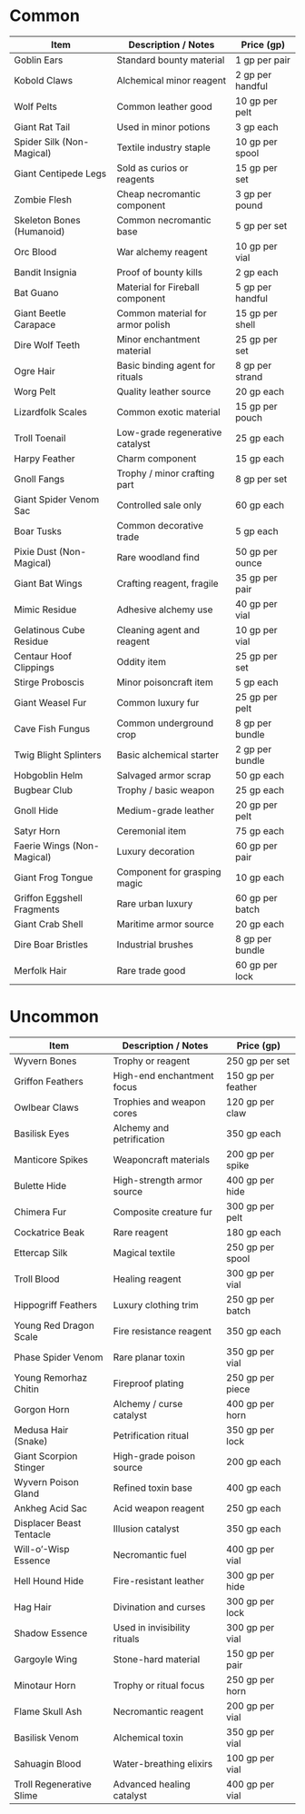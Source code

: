 # Common
|**Item**|**Description / Notes**|**Price (gp)**|
|---|---|---|
|Goblin Ears|Standard bounty material|1 gp per pair|
|Kobold Claws|Alchemical minor reagent|2 gp per handful|
|Wolf Pelts|Common leather good|10 gp per pelt|
|Giant Rat Tail|Used in minor potions|3 gp each|
|Spider Silk (Non-Magical)|Textile industry staple|10 gp per spool|
|Giant Centipede Legs|Sold as curios or reagents|15 gp per set|
|Zombie Flesh|Cheap necromantic component|3 gp per pound|
|Skeleton Bones (Humanoid)|Common necromantic base|5 gp per set|
|Orc Blood|War alchemy reagent|10 gp per vial|
|Bandit Insignia|Proof of bounty kills|2 gp each|
|Bat Guano|Material for Fireball component|5 gp per handful|
|Giant Beetle Carapace|Common material for armor polish|15 gp per shell|
|Dire Wolf Teeth|Minor enchantment material|25 gp per set|
|Ogre Hair|Basic binding agent for rituals|8 gp per strand|
|Worg Pelt|Quality leather source|20 gp each|
|Lizardfolk Scales|Common exotic material|15 gp per pouch|
|Troll Toenail|Low-grade regenerative catalyst|25 gp each|
|Harpy Feather|Charm component|15 gp each|
|Gnoll Fangs|Trophy / minor crafting part|8 gp per set|
|Giant Spider Venom Sac|Controlled sale only|60 gp each|
|Boar Tusks|Common decorative trade|5 gp each|
|Pixie Dust (Non-Magical)|Rare woodland find|50 gp per ounce|
|Giant Bat Wings|Crafting reagent, fragile|35 gp per pair|
|Mimic Residue|Adhesive alchemy use|40 gp per vial|
|Gelatinous Cube Residue|Cleaning agent and reagent|10 gp per vial|
|Centaur Hoof Clippings|Oddity item|25 gp per set|
|Stirge Proboscis|Minor poisoncraft item|5 gp each|
|Giant Weasel Fur|Common luxury fur|25 gp per pelt|
|Cave Fish Fungus|Common underground crop|8 gp per bundle|
|Twig Blight Splinters|Basic alchemical starter|2 gp per bundle|
|Hobgoblin Helm|Salvaged armor scrap|50 gp each|
|Bugbear Club|Trophy / basic weapon|25 gp each|
|Gnoll Hide|Medium-grade leather|20 gp per pelt|
|Satyr Horn|Ceremonial item|75 gp each|
|Faerie Wings (Non-Magical)|Luxury decoration|60 gp per pair|
|Giant Frog Tongue|Component for grasping magic|10 gp each|
|Griffon Eggshell Fragments|Rare urban luxury|60 gp per batch|
|Giant Crab Shell|Maritime armor source|20 gp each|
|Dire Boar Bristles|Industrial brushes|8 gp per bundle|
|Merfolk Hair|Rare trade good|60 gp per lock|

# Uncommon
|**Item**|**Description / Notes**|**Price (gp)**|
|---|---|---|
|Wyvern Bones|Trophy or reagent|250 gp per set|
|Griffon Feathers|High-end enchantment focus|150 gp per feather|
|Owlbear Claws|Trophies and weapon cores|120 gp per claw|
|Basilisk Eyes|Alchemy and petrification|350 gp each|
|Manticore Spikes|Weaponcraft materials|200 gp per spike|
|Bulette Hide|High-strength armor source|400 gp per hide|
|Chimera Fur|Composite creature fur|300 gp per pelt|
|Cockatrice Beak|Rare reagent|180 gp each|
|Ettercap Silk|Magical textile|250 gp per spool|
|Troll Blood|Healing reagent|300 gp per vial|
|Hippogriff Feathers|Luxury clothing trim|250 gp per batch|
|Young Red Dragon Scale|Fire resistance reagent|350 gp each|
|Phase Spider Venom|Rare planar toxin|350 gp per vial|
|Young Remorhaz Chitin|Fireproof plating|250 gp per piece|
|Gorgon Horn|Alchemy / curse catalyst|400 gp per horn|
|Medusa Hair (Snake)|Petrification ritual|350 gp per lock|
|Giant Scorpion Stinger|High-grade poison source|200 gp each|
|Wyvern Poison Gland|Refined toxin base|400 gp each|
|Ankheg Acid Sac|Acid weapon reagent|250 gp each|
|Displacer Beast Tentacle|Illusion catalyst|350 gp each|
|Will-o’-Wisp Essence|Necromantic fuel|400 gp per vial|
|Hell Hound Hide|Fire-resistant leather|300 gp per hide|
|Hag Hair|Divination and curses|300 gp per lock|
|Shadow Essence|Used in invisibility rituals|300 gp per vial|
|Gargoyle Wing|Stone-hard material|150 gp per pair|
|Minotaur Horn|Trophy or ritual focus|250 gp per horn|
|Flame Skull Ash|Necromantic reagent|200 gp per vial|
|Basilisk Venom|Alchemical toxin|350 gp per vial|
|Sahuagin Blood|Water-breathing elixirs|100 gp per vial|
|Troll Regenerative Slime|Advanced healing catalyst|400 gp per vial|

